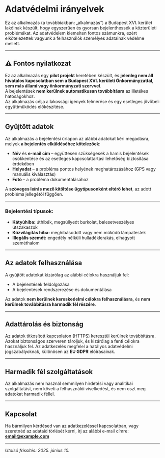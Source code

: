 # Adatvédelmi irányelvek

Ez az alkalmazás (a továbbiakban: „alkalmazás”) a Budapest XVI. kerület lakóinak készült, hogy egyszerűen és gyorsan bejelenthessék a közterületi problémákat. Az adatvédelem kiemelten fontos számunkra, ezért elkötelezettek vagyunk a felhasználók személyes adatainak védelme mellett.

---

## ⚠️ Fontos nyilatkozat

Ez az alkalmazás egy **pilot projekt** keretében készült, és **jelenleg nem áll hivatalos kapcsolatban sem a Budapest XVI. kerületi Önkormányzattal, sem más állami vagy önkormányzati szervvel**.  
A bejelentések **nem kerülnek automatikusan továbbításra** az illetékes hatóságokhoz.  
Az alkalmazás célja a lakossági igények felmérése és egy esetleges jövőbeli együttműködés előkészítése.

---

## Gyűjtött adatok

Az alkalmazás a bejelentési űrlapon az alábbi adatokat kéri megadásra, melyek **a bejelentés elküldéséhez kötelezőek**:

- **Név** és **e-mail cím** – együttesen szükségesek a hamis bejelentések csökkentése és az esetleges kapcsolattartási lehetőség biztosítása érdekében  
- **Helyadat** – a probléma pontos helyének meghatározásához (GPS vagy manuális kiválasztás)  
- **Fotó** – a probléma dokumentálásához  

A **szöveges leírás mező kitöltése ügytípusonként eltérő lehet**, az adott probléma jellegétől függően.

---

### Bejelentési típusok:

- **Kátyúhiba:** úthibák, megsüllyedt burkolat, balesetveszélyes útszakaszok  
- **Közvilágítás hiba:** meghibásodott vagy nem működő lámpatestek  
- **Illegális szemét:** engedély nélküli hulladéklerakás, elhagyott szeméthalom


---

## Az adatok felhasználása

A gyűjtött adatokat kizárólag az alábbi célokra használjuk fel:

- A bejelentések feldolgozása  
- A bejelentések rendszerezése és dokumentálása

Az adatok **nem kerülnek kereskedelmi célokra felhasználásra**, és **nem kerülnek továbbításra harmadik fél részére**.

---

## Adattárolás és biztonság

Az adatok titkosított kapcsolaton (HTTPS) keresztül kerülnek továbbításra.  
Azokat biztonságos szerveren tároljuk, és kizárólag a fenti célokra használjuk fel. Az adatkezelés megfelel a hatályos adatvédelmi jogszabályoknak, különösen az **EU GDPR** előírásainak.

---

## Harmadik fél szolgáltatások

Az alkalmazás nem használ semmilyen hirdetési vagy analitikai szolgáltatást, nem követi a felhasználói viselkedést, és nem oszt meg adatokat harmadik féllel.

---

## Kapcsolat

Ha bármilyen kérdésed van az adatkezeléssel kapcsolatban, vagy szeretnéd az adataid törlését kérni, írj az alábbi e-mail címre:  
**email@example.com**

---

*Utolsó frissítés: 2025. június 10.*

